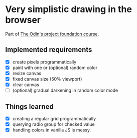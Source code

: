 # Very simplistic drawing in the browser

Part of [The Odin's project foundation course](https://www.theodinproject.com/paths/foundations/courses/foundations/lessons/etch-a-sketch-project).

## Implemented requirements
- [x] create pixels programmatically
- [x] paint with one or (optional) random color
- [x] resize canvas
- [x] fixed canvas size (50% viewport)
- [x] clear canvas
- [ ] (optional) gradual darkening in random color mode

## Things learned
- [x] creating a regular grid programmatically
- [x] querying radio group for checked value
- [x] handling colors in vanilla JS is messy.
